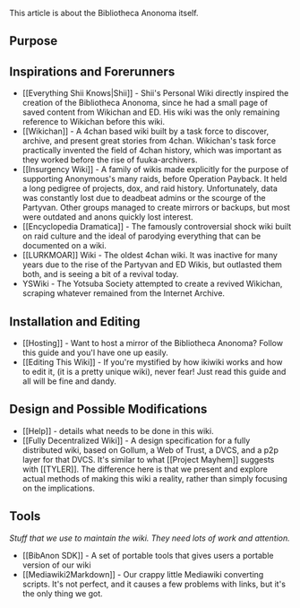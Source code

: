This article is about the Bibliotheca Anonoma itself.

## Purpose

## Inspirations and Forerunners

* [[Everything Shii Knows|Shii]] - Shii's Personal Wiki directly inspired the creation of the Bibliotheca Anonoma, since he had a small page of saved content from Wikichan and ED. His wiki was the only remaining reference to Wikichan before this wiki.
* [[Wikichan]] - A 4chan based wiki built by a task force to discover, archive, and present great stories from 4chan. Wikichan's task force practically invented the field of 4chan history, which was important as they worked before the rise of fuuka-archivers.
* [[Insurgency Wiki]] - A family of wikis made explicitly for the purpose of supporting Anonymous's many raids, before Operation Payback. It held a long pedigree of projects, dox, and raid history. Unfortunately, data was constantly lost due to deadbeat admins or the scourge of the Partyvan. Other groups managed to create mirrors or backups, but most were outdated and anons quickly lost interest. 
* [[Encyclopedia Dramatica]] - The famously controversial shock wiki built on raid culture and the ideal of parodying everything that can be documented on a wiki.
* [[LURKMOAR]] Wiki - The oldest 4chan wiki. It was inactive for many years due to the rise of the Partyvan and ED Wikis, but outlasted them both, and is seeing a bit of a revival today.
* YSWiki - The Yotsuba Society attempted to create a revived Wikichan, scraping whatever remained from the Internet Archive.

## Installation and Editing

* [[Hosting]] - Want to host a mirror of the Bibliotheca Anonoma? Follow this guide and you'l have one up easily.
* [[Editing This Wiki]] - If you're mystified by how ikiwiki works and how to edit it, (it is a pretty unique wiki), never fear! Just read this guide and all will be fine and dandy.

## Design and Possible Modifications

* [[Help]] - details what needs to be done in this wiki.
* [[Fully Decentralized Wiki]] - A design specification for a fully distributed wiki, based on Gollum, a Web of Trust, a DVCS, and a p2p layer for that DVCS. It's similar to what [[Project Mayhem]] suggests with [[TYLER]]. The difference here is that we present and explore actual methods of making this wiki a reality, rather than simply focusing on the implications.

## Tools

*Stuff that we use to maintain the wiki. They need lots of work and attention.*

* [[BibAnon SDK]] - A set of portable tools that gives users a portable version of our wiki
* [[Mediawiki2Markdown]] - Our crappy little Mediawiki converting scripts. It's not perfect, and it causes a few problems with links, but it's the only thing we got.